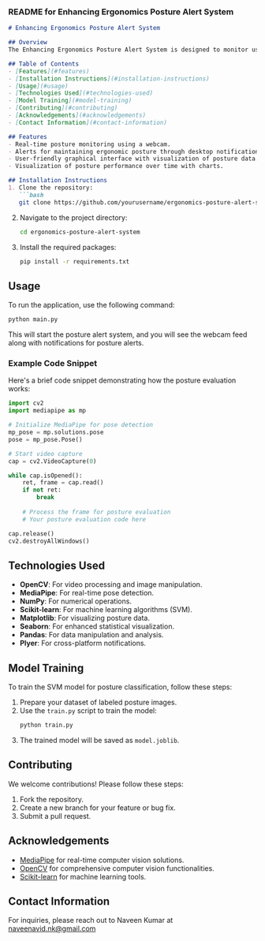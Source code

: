 ### README for Enhancing Ergonomics Posture Alert System

```markdown
# Enhancing Ergonomics Posture Alert System

## Overview
The Enhancing Ergonomics Posture Alert System is designed to monitor user posture during work sessions and provide real-time alerts when poor posture is detected. By using advanced machine learning techniques, this system helps promote healthier ergonomics in the workplace.

## Table of Contents
- [Features](#features)
- [Installation Instructions](#installation-instructions)
- [Usage](#usage)
- [Technologies Used](#technologies-used)
- [Model Training](#model-training)
- [Contributing](#contributing)
- [Acknowledgements](#acknowledgements)
- [Contact Information](#contact-information)

## Features
- Real-time posture monitoring using a webcam.
- Alerts for maintaining ergonomic posture through desktop notifications.
- User-friendly graphical interface with visualization of posture data.
- Visualization of posture performance over time with charts.

## Installation Instructions
1. Clone the repository:
   ```bash
   git clone https://github.com/yourusername/ergonomics-posture-alert-system.git
   ```
2. Navigate to the project directory:
   ```bash
   cd ergonomics-posture-alert-system
   ```
3. Install the required packages:
   ```bash
   pip install -r requirements.txt
   ```

## Usage
To run the application, use the following command:

```bash
python main.py
```

This will start the posture alert system, and you will see the webcam feed along with notifications for posture alerts.

### Example Code Snippet
Here's a brief code snippet demonstrating how the posture evaluation works:

```python
import cv2
import mediapipe as mp

# Initialize MediaPipe for pose detection
mp_pose = mp.solutions.pose
pose = mp_pose.Pose()

# Start video capture
cap = cv2.VideoCapture(0)

while cap.isOpened():
    ret, frame = cap.read()
    if not ret:
        break
    
    # Process the frame for posture evaluation
    # Your posture evaluation code here

cap.release()
cv2.destroyAllWindows()
```

## Technologies Used
- **OpenCV**: For video processing and image manipulation.
- **MediaPipe**: For real-time pose detection.
- **NumPy**: For numerical operations.
- **Scikit-learn**: For machine learning algorithms (SVM).
- **Matplotlib**: For visualizing posture data.
- **Seaborn**: For enhanced statistical visualization.
- **Pandas**: For data manipulation and analysis.
- **Plyer**: For cross-platform notifications.

## Model Training
To train the SVM model for posture classification, follow these steps:
1. Prepare your dataset of labeled posture images.
2. Use the `train.py` script to train the model:
   ```bash
   python train.py
   ```
3. The trained model will be saved as `model.joblib`.

## Contributing
We welcome contributions! Please follow these steps:
1. Fork the repository.
2. Create a new branch for your feature or bug fix.
3. Submit a pull request.

## Acknowledgements
- [MediaPipe](https://google.github.io/mediapipe/) for real-time computer vision solutions.
- [OpenCV](https://opencv.org/) for comprehensive computer vision functionalities.
- [Scikit-learn](https://scikit-learn.org/) for machine learning tools.

## Contact Information
For inquiries, please reach out to Naveen Kumar at naveenavid.nk@gmail.com
```
